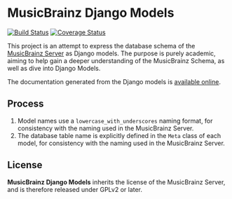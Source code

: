 # MusicBrainz Django Models #

[![Build Status](https://api.travis-ci.org/marios-zindilis/musicbrainz-django-models.svg?branch=master)](https://travis-ci.org/marios-zindilis/musicbrainz-django-models)
[![Coverage Status](https://coveralls.io/repos/github/marios-zindilis/musicbrainz-django-models/badge.svg?branch=master)](https://coveralls.io/github/marios-zindilis/musicbrainz-django-models?branch=master)

This project is an attempt to express the database schema of the
[MusicBrainz Server][1] as Django models. The purpose is purely academic,
aiming to help gain a deeper understanding of the MusicBrainz Schema, as well
as dive into Django Models.

  [1]: https://github.com/metabrainz/musicbrainz-server
    "The MusicBrainz Server GitHub Repository"

The documentation generated from the Django models is [available online][2].

  [2]: https://zindilis.com/projects/musicbrainz-django-models/_docs/
    "Documentation of the MusicBrainz Django Models"

## Process ##

1.  Model names use a `lowercase_with_underscores` naming format, for
    consistency with the naming used in the MusicBrainz Server.
2.  The database table name is explicitly defined in the `Meta` class of each
    model, for consistency with the naming used in the MusicBrainz Server.

## License ##

**MusicBrainz Django Models** inherits the license of the MusicBrainz Server,
and is therefore released under GPLv2 or later.
